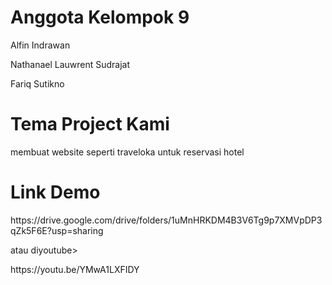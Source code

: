<h1> Anggota Kelompok 9</h1>
<p>Alfin Indrawan</p>
<p>Nathanael Lauwrent Sudrajat</p>
<p>Fariq Sutikno</p>

<h1> Tema Project Kami</h1>
<p> membuat website seperti traveloka untuk reservasi hotel </p>

<h1> Link Demo </h1>
<p>https://drive.google.com/drive/folders/1uMnHRKDM4B3V6Tg9p7XMVpDP3qZk5F6E?usp=sharing </p>
<p> atau diyoutube>
<p>https://youtu.be/YMwA1LXFIDY</p>
